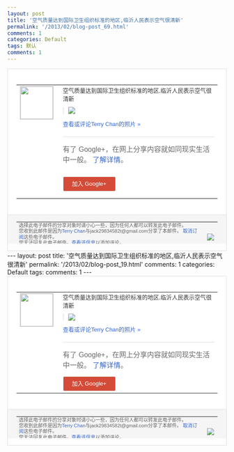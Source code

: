 ```yaml
---
layout: post
title: '空气质量达到国际卫生组织标准的地区,临沂人民表示空气很清新'
permalink: '/2013/02/blog-post_69.html'
comments: 1
categories: Default
tags: 默认
comments: 1
---
```

<!-- X-Notifications: 1:95d01c1950000000 -->

<div style="border:solid 1px #dfdfdf;color:#686868;font:13px Arial"><div style="background-color:#fff;padding:20px;"><table cellpadding="0" cellspacing="0"><tr><td style="padding-right:15px;vertical-align:top"><a href="https://plus.google.com/_/notifications/emlink?emr=14900066512970582018&amp;emid=CJiDzLPew7UCFa08cgodWlEAAA&amp;path=%2F108643996575278738906&amp;dt=1361323815538&amp;uob=8"><img height="75" src="https://lh3.googleusercontent.com/-KKRGTyJ5Bl0/AAAAAAAAAAI/AAAAAAAAtnY/R4QEWIp3Ur0/s75-c-k-a/photo.jpg" style="border:solid 1px #cccccc;" width="75"/></a></td><td style="width:578px;color:#333;font:13px Arial;vertical-align:top"><div style="padding-bottom:10px">空气质量达到国际卫生组织标准的地区,临沂<wbr/>人民表示空气很清新</div><div style="margin-bottom:10px;padding-left:10px; border-left:2px solid #EAEAEA"><span style="margin-right:5px"><a href="https://plus.google.com/_/notifications/emlink?emr=14900066512970582018&amp;emid=CJiDzLPew7UCFa08cgodWlEAAA&amp;path=%2F108643996575278738906%2Fposts%2FWi57PGsVSMm%3Fgpinv%3DAMIXal-q30YWB2IJWaL41U7eAYPg-h0HistBWIy7lMZqttRq0jveMymlMkxw7vFuMNwhuvA9WTVqTW8lCAh_1FoagCHbHKOA31O22zTkXPJFnA-GNFw4G9g&amp;dt=1361323815538&amp;uob=8" style="color:#3366CC;text-decoration:none;"><img border="0" src="https://lh3.googleusercontent.com/-KMwyI5bUC_M/USQmyCBqgeI/AAAAAAAAuYU/vxqld1MKGAg/w160/%25E9%2580%2589%25E5%258C%25BA_007.png" style="max-height:200px;max-width:275px"/></a></span></div><p><a href="https://plus.google.com/_/notifications/emlink?emr=14900066512970582018&amp;emid=CJiDzLPew7UCFa08cgodWlEAAA&amp;path=%2Fphotos%2F108643996575278738906%2Falbums%2F5846840856312702593%2F5846840857212912098%3Fgpinv%3DAMIXal-q30YWB2IJWaL41U7eAYPg-h0HistBWIy7lMZqttRq0jveMymlMkxw7vFuMNwhuvA9WTVqTW8lCAh_1FoagCHbHKOA31O22zTkXPJFnA-GNFw4G9g%26authkey%3DCPKz1dPk95nxwgE&amp;dt=1361323815538&amp;uob=8" style="color:#3366CC;text-decoration:none">查看或评论Terry Chan的照片 »</a></p><div style="margin-top:20px;border-top:solid 1px #dfdfdf"><div style="padding:15px 0;color:#686868;font:16px Arial">有了 Google+，在网上分享内容就如同现实生活中一般。 <a href="http://www.google.com/+/learnmore/" style="color:#3366CC;text-decoration:none">了解详情</a>。</div><p><a href="https://plus.google.com/_/notifications/emlink?emr=14900066512970582018&amp;emid=CJiDzLPew7UCFa08cgodWlEAAA&amp;path=%2F%3Fgpinv%3DAMIXal-q30YWB2IJWaL41U7eAYPg-h0HistBWIy7lMZqttRq0jveMymlMkxw7vFuMNwhuvA9WTVqTW8lCAh_1FoagCHbHKOA31O22zTkXPJFnA-GNFw4G9g&amp;dt=1361323815538&amp;uob=8" style="padding:1px 20px;min-width:54px;display:inline-block; background-color:#d44b38;text-align:center; font:13px Arial; border-radius:3px;color:#fff;border:solid 1px #dfdfdf; white-space:nowrap;text-decoration:none;height:30px;line-height:30px">加入 Google+</a></p></div></td></tr></table></div><div style="border-top:solid 1px #dfdfdf;padding:0 20px; background-color:#f5f5f5"><table cellpadding="0" cellspacing="0" style="height:50px"><tbody><tr><td style="vertical-align:middle;width:100%; color:#636363;font:11px Arial; line-height:120%">选择此电子邮件的分享对象时请小心一些，因为任何人都可以转发此电子邮件。<br/>您收到此邮件是因为<a href="https://plus.google.com/_/notifications/emlink?emr=14900066512970582018&amp;emid=CJiDzLPew7UCFa08cgodWlEAAA&amp;path=%2F108643996575278738906%3Fgpinv%3DAMIXal-q30YWB2IJWaL41U7eAYPg-h0HistBWIy7lMZqttRq0jveMymlMkxw7vFuMNwhuvA9WTVqTW8lCAh_1FoagCHbHKOA31O22zTkXPJFnA-GNFw4G9g&amp;dt=1361323815538&amp;uob=8" style="color:#3366CC;text-decoration:none">Terry Chan</a>与jack29834582t@gmail.com分享了本邮件。 <a href="https://plus.google.com/_/notifications/emlink?emr=14900066512970582018&amp;emid=CJiDzLPew7UCFa08cgodWlEAAA&amp;path=%2F_%2Fnonplus%2Femailsettings%3Fgpinv%3DAMIXal-q30YWB2IJWaL41U7eAYPg-h0HistBWIy7lMZqttRq0jveMymlMkxw7vFuMNwhuvA9WTVqTW8lCAh_1FoagCHbHKOA31O22zTkXPJFnA-GNFw4G9g%26est%3DADH5u8Vf-a_ExKFS6ZgNXtJy-9ydBwJAKnBwX3e1SjbuB3Si2MnbSJHDexG2lq8A83ggPBSDS6kD4qki3f4zJfoRBGAeu6emEPoWqkQNLyT9mKTUotp8ipABx01BxWYUcLUFjZ0v6ujXNBffn-ZsKwqCL_BY5wJGzQ&amp;dt=1361323815538&amp;uob=8" style="color:#3366CC;text-decoration:none">取消订阅</a>这些电子邮件。<br/>您无法回复此电子邮件。<a href="https://plus.google.com/_/notifications/emlink?emr=14900066512970582018&amp;emid=CJiDzLPew7UCFa08cgodWlEAAA&amp;path=%2F108643996575278738906%2Fposts%2FWi57PGsVSMm%3Fgpinv%3DAMIXal-q30YWB2IJWaL41U7eAYPg-h0HistBWIy7lMZqttRq0jveMymlMkxw7vFuMNwhuvA9WTVqTW8lCAh_1FoagCHbHKOA31O22zTkXPJFnA-GNFw4G9g&amp;dt=1361323815538&amp;uob=8" style="color:#3366CC;text-decoration:none">查看该信息</a>以添加评论。<br/>Google Inc., 1600 Amphitheatre Pkwy, Mountain View, CA 94043 USA</td><td><img src="https://ssl.gstatic.com/s2/oz/images/notifications/logo/google-plus-6617a72bb36cc548861652780c9e6ff1.png"/></td></tr></tbody></table></div></div>---
layout: post
title: '空气质量达到国际卫生组织标准的地区,临沂人民表示空气很清新'
permalink: '/2013/02/blog-post_19.html'
comments: 1
categories: Default
tags: 
comments: 1
---
<!-- X-Notifications: 1:95d01c1950000000 -->

<div style="border:solid 1px #dfdfdf;color:#686868;font:13px Arial"><div style="background-color:#fff;padding:20px;"><table cellpadding="0" cellspacing="0"><tr><td style="padding-right:15px;vertical-align:top"><a href="https://plus.google.com/_/notifications/emlink?emr=14900066512970582018&amp;emid=CJiDzLPew7UCFa08cgodWlEAAA&amp;path=%2F108643996575278738906&amp;dt=1361323815538&amp;uob=8"><img height="75" src="https://lh3.googleusercontent.com/-KKRGTyJ5Bl0/AAAAAAAAAAI/AAAAAAAAtnY/R4QEWIp3Ur0/s75-c-k-a/photo.jpg" style="border:solid 1px #cccccc;" width="75"/></a></td><td style="width:578px;color:#333;font:13px Arial;vertical-align:top"><div style="padding-bottom:10px">空气质量达到国际卫生组织标准的地区,临沂<wbr/>人民表示空气很清新</div><div style="margin-bottom:10px;padding-left:10px; border-left:2px solid #EAEAEA"><span style="margin-right:5px"><a href="https://plus.google.com/_/notifications/emlink?emr=14900066512970582018&amp;emid=CJiDzLPew7UCFa08cgodWlEAAA&amp;path=%2F108643996575278738906%2Fposts%2FWi57PGsVSMm%3Fgpinv%3DAMIXal-q30YWB2IJWaL41U7eAYPg-h0HistBWIy7lMZqttRq0jveMymlMkxw7vFuMNwhuvA9WTVqTW8lCAh_1FoagCHbHKOA31O22zTkXPJFnA-GNFw4G9g&amp;dt=1361323815538&amp;uob=8" style="color:#3366CC;text-decoration:none;"><img border="0" src="https://lh3.googleusercontent.com/-KMwyI5bUC_M/USQmyCBqgeI/AAAAAAAAuYU/vxqld1MKGAg/w160/%25E9%2580%2589%25E5%258C%25BA_007.png" style="max-height:200px;max-width:275px"/></a></span></div><a href="https://plus.google.com/_/notifications/emlink?emr=14900066512970582018&amp;emid=CJiDzLPew7UCFa08cgodWlEAAA&amp;path=%2Fphotos%2F108643996575278738906%2Falbums%2F5846840856312702593%2F5846840857212912098%3Fgpinv%3DAMIXal-q30YWB2IJWaL41U7eAYPg-h0HistBWIy7lMZqttRq0jveMymlMkxw7vFuMNwhuvA9WTVqTW8lCAh_1FoagCHbHKOA31O22zTkXPJFnA-GNFw4G9g%26authkey%3DCPKz1dPk95nxwgE&amp;dt=1361323815538&amp;uob=8" style="color:#3366CC;text-decoration:none">查看或评论Terry Chan的照片 »</a><div style="margin-top:20px;border-top:solid 1px #dfdfdf"><div style="padding:15px 0;color:#686868;font:16px Arial">有了 Google+，在网上分享内容就如同现实生活中一般。 <a href="http://www.google.com/+/learnmore/" style="color:#3366CC;text-decoration:none">了解详情</a>。</div><a href="https://plus.google.com/_/notifications/emlink?emr=14900066512970582018&amp;emid=CJiDzLPew7UCFa08cgodWlEAAA&amp;path=%2F%3Fgpinv%3DAMIXal-q30YWB2IJWaL41U7eAYPg-h0HistBWIy7lMZqttRq0jveMymlMkxw7vFuMNwhuvA9WTVqTW8lCAh_1FoagCHbHKOA31O22zTkXPJFnA-GNFw4G9g&amp;dt=1361323815538&amp;uob=8" style="padding:1px 20px;min-width:54px;display:inline-block; background-color:#d44b38;text-align:center; font:13px Arial; border-radius:3px;color:#fff;border:solid 1px #dfdfdf; white-space:nowrap;text-decoration:none;height:30px;line-height:30px">加入 Google+</a></div></td></tr></table></div><div style="border-top:solid 1px #dfdfdf;padding:0 20px; background-color:#f5f5f5"><table cellpadding="0" cellspacing="0" style="height:50px"><tbody><tr><td style="vertical-align:middle;width:100%; color:#636363;font:11px Arial; line-height:120%">选择此电子邮件的分享对象时请小心一些，因为任何人都可以转发此电子邮件。<br/>您收到此邮件是因为<a href="https://plus.google.com/_/notifications/emlink?emr=14900066512970582018&amp;emid=CJiDzLPew7UCFa08cgodWlEAAA&amp;path=%2F108643996575278738906%3Fgpinv%3DAMIXal-q30YWB2IJWaL41U7eAYPg-h0HistBWIy7lMZqttRq0jveMymlMkxw7vFuMNwhuvA9WTVqTW8lCAh_1FoagCHbHKOA31O22zTkXPJFnA-GNFw4G9g&amp;dt=1361323815538&amp;uob=8" style="color:#3366CC;text-decoration:none">Terry Chan</a>与jack29834582t@gmail.com分享了本邮件。 <a href="https://plus.google.com/_/notifications/emlink?emr=14900066512970582018&amp;emid=CJiDzLPew7UCFa08cgodWlEAAA&amp;path=%2F_%2Fnonplus%2Femailsettings%3Fgpinv%3DAMIXal-q30YWB2IJWaL41U7eAYPg-h0HistBWIy7lMZqttRq0jveMymlMkxw7vFuMNwhuvA9WTVqTW8lCAh_1FoagCHbHKOA31O22zTkXPJFnA-GNFw4G9g%26est%3DADH5u8Vf-a_ExKFS6ZgNXtJy-9ydBwJAKnBwX3e1SjbuB3Si2MnbSJHDexG2lq8A83ggPBSDS6kD4qki3f4zJfoRBGAeu6emEPoWqkQNLyT9mKTUotp8ipABx01BxWYUcLUFjZ0v6ujXNBffn-ZsKwqCL_BY5wJGzQ&amp;dt=1361323815538&amp;uob=8" style="color:#3366CC;text-decoration:none">取消订阅</a>这些电子邮件。<br/>您无法回复此电子邮件。<a href="https://plus.google.com/_/notifications/emlink?emr=14900066512970582018&amp;emid=CJiDzLPew7UCFa08cgodWlEAAA&amp;path=%2F108643996575278738906%2Fposts%2FWi57PGsVSMm%3Fgpinv%3DAMIXal-q30YWB2IJWaL41U7eAYPg-h0HistBWIy7lMZqttRq0jveMymlMkxw7vFuMNwhuvA9WTVqTW8lCAh_1FoagCHbHKOA31O22zTkXPJFnA-GNFw4G9g&amp;dt=1361323815538&amp;uob=8" style="color:#3366CC;text-decoration:none">查看该信息</a>以添加评论。<br/>Google Inc., 1600 Amphitheatre Pkwy, Mountain View, CA 94043 USA<br/></td><td><img src="https://ssl.gstatic.com/s2/oz/images/notifications/logo/google-plus-6617a72bb36cc548861652780c9e6ff1.png"/></td></tr></tbody></table></div></div>